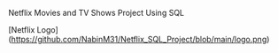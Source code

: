 Netflix Movies and TV Shows Project Using SQL 

[Netflix Logo] (https://github.com/NabinM31/Netflix_SQL_Project/blob/main/logo.png)
